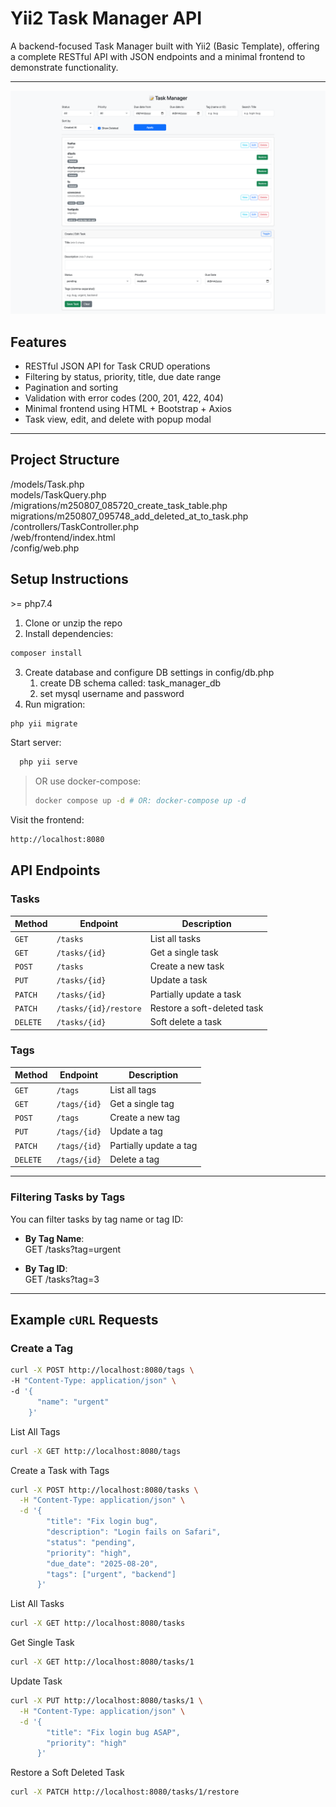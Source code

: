 # Yii2 Task Manager API

A backend-focused Task Manager built with Yii2 (Basic Template), offering a complete RESTful API with JSON endpoints and a minimal frontend to demonstrate functionality.

---

<img src="./screenshot.png" />

## Features

- RESTful JSON API for Task CRUD operations
- Filtering by status, priority, title, due date range
- Pagination and sorting
- Validation with error codes (200, 201, 422, 404)
- Minimal frontend using HTML + Bootstrap + Axios
- Task view, edit, and delete with popup modal

---

## Project Structure

/models/Task.php<br />
models/TaskQuery.php<br/>
/migrations/m250807_085720_create_task_table.php<br />
migrations/m250807_095748_add_deleted_at_to_task.php<br/>
/controllers/TaskController.php<br />
/web/frontend/index.html<br />
/config/web.php<br />


## Setup Instructions

\>= php7.4

1. Clone or unzip the repo
2. Install dependencies:
```bash
composer install
```
   
3. Create database and configure DB settings in config/db.php
   1. create DB schema called: task_manager_db
   2. set mysql username and password
4. Run migration:
```bash
php yii migrate
```

Start server:
```bash
  php yii serve
```

> OR use docker-compose:
> ```bash
> docker compose up -d # OR: docker-compose up -d
> ```
Visit the frontend:
```bash
http://localhost:8080
```


## API Endpoints

### **Tasks**
| Method | Endpoint | Description |
|--------|----------|-------------|
| `GET`  | `/tasks` | List all tasks |
| `GET`  | `/tasks/{id}` | Get a single task |
| `POST` | `/tasks` | Create a new task |
| `PUT`  | `/tasks/{id}` | Update a task |
| `PATCH`| `/tasks/{id}` | Partially update a task |
| `PATCH`| `/tasks/{id}/restore` | Restore a soft-deleted task |
| `DELETE` | `/tasks/{id}` | Soft delete a task |

### **Tags**
| Method | Endpoint | Description |
|--------|----------|-------------|
| `GET`  | `/tags` | List all tags |
| `GET`  | `/tags/{id}` | Get a single tag |
| `POST` | `/tags` | Create a new tag |
| `PUT`  | `/tags/{id}` | Update a tag |
| `PATCH`| `/tags/{id}` | Partially update a tag |
| `DELETE` | `/tags/{id}` | Delete a tag |

---

### Filtering Tasks by Tags
You can filter tasks by tag name or tag ID:

- **By Tag Name**:  
  GET /tasks?tag=urgent


- **By Tag ID**:  
  GET /tasks?tag=3


---

## Example `cURL` Requests

### **Create a Tag**
```bash
curl -X POST http://localhost:8080/tags \
-H "Content-Type: application/json" \
-d '{
      "name": "urgent"
    }'
```
List All Tags
```bash
curl -X GET http://localhost:8080/tags
```
Create a Task with Tags
```bash
curl -X POST http://localhost:8080/tasks \
  -H "Content-Type: application/json" \
  -d '{
        "title": "Fix login bug",
        "description": "Login fails on Safari",
        "status": "pending",
        "priority": "high",
        "due_date": "2025-08-20",
        "tags": ["urgent", "backend"]
      }'
```
List All Tasks
```bash
curl -X GET http://localhost:8080/tasks
```
Get Single Task
```bash
curl -X GET http://localhost:8080/tasks/1
```
Update Task
```bash
curl -X PUT http://localhost:8080/tasks/1 \
  -H "Content-Type: application/json" \
  -d '{
        "title": "Fix login bug ASAP",
        "priority": "high"
      }'
```
Restore a Soft Deleted Task
```bash
curl -X PATCH http://localhost:8080/tasks/1/restore
```